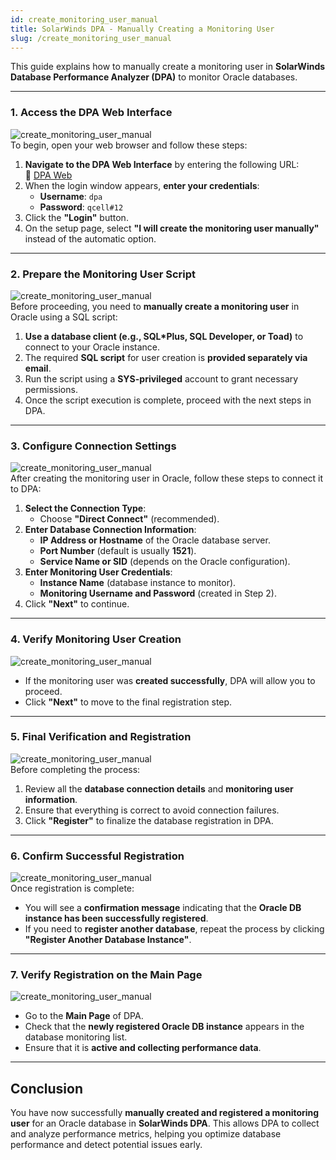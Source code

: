 ```yaml
---
id: create_monitoring_user_manual
title: SolarWinds DPA - Manually Creating a Monitoring User
slug: /create_monitoring_user_manual
---
```


This guide explains how to manually create a monitoring user in **SolarWinds Database Performance Analyzer (DPA)** to monitor Oracle databases.  

---

### **1. Access the DPA Web Interface**  
![create_monitoring_user_manual](\create_monitoring_user_manual\1.png)  
To begin, open your web browser and follow these steps:  

1. **Navigate to the DPA Web Interface** by entering the following URL:  
   🔗 [DPA Web](https://10.204.42.7:8443/iwc/ng/registerDbWizard?returnPage=main)  
2. When the login window appears, **enter your credentials**:  
   - **Username**: `dpa`  
   - **Password**: `qcell#12`  
3. Click the **"Login"** button.  
4. On the setup page, select **"I will create the monitoring user manually"** instead of the automatic option.  

---

### **2. Prepare the Monitoring User Script**  
![create_monitoring_user_manual](\create_monitoring_user_manual\2.png)  
Before proceeding, you need to **manually create a monitoring user** in Oracle using a SQL script:  

1. **Use a database client (e.g., SQL*Plus, SQL Developer, or Toad)** to connect to your Oracle instance.  
2. The required **SQL script** for user creation is **provided separately via email**.  
3. Run the script using a **SYS-privileged** account to grant necessary permissions.  
4. Once the script execution is complete, proceed with the next steps in DPA.  

---

### **3. Configure Connection Settings**  
![create_monitoring_user_manual](\create_monitoring_user_manual\3.png)  
After creating the monitoring user in Oracle, follow these steps to connect it to DPA:  

1. **Select the Connection Type**:  
   - Choose **"Direct Connect"** (recommended).  
2. **Enter Database Connection Information**:  
   - **IP Address or Hostname** of the Oracle database server.  
   - **Port Number** (default is usually **1521**).  
   - **Service Name or SID** (depends on the Oracle configuration).  
3. **Enter Monitoring User Credentials**:  
   - **Instance Name** (database instance to monitor).  
   - **Monitoring Username and Password** (created in Step 2).  
4. Click **"Next"** to continue.  

---

### **4. Verify Monitoring User Creation**  
![create_monitoring_user_manual](\create_monitoring_user_manual\4.png)  
- If the monitoring user was **created successfully**, DPA will allow you to proceed.  
- Click **"Next"** to move to the final registration step.  

---

### **5. Final Verification and Registration**  
![create_monitoring_user_manual](\create_monitoring_user_manual\5.png)  
Before completing the process:  

1. Review all the **database connection details** and **monitoring user information**.  
2. Ensure that everything is correct to avoid connection failures.  
3. Click **"Register"** to finalize the database registration in DPA.  

---

### **6. Confirm Successful Registration**  
![create_monitoring_user_manual](\create_monitoring_user_manual\6.png)  
Once registration is complete:  

- You will see a **confirmation message** indicating that the **Oracle DB instance has been successfully registered**.  
- If you need to **register another database**, repeat the process by clicking **"Register Another Database Instance"**.  

---

### **7. Verify Registration on the Main Page**  
![create_monitoring_user_manual](\create_monitoring_user_manual\7.png)  
- Go to the **Main Page** of DPA.  
- Check that the **newly registered Oracle DB instance** appears in the database monitoring list.  
- Ensure that it is **active and collecting performance data**.  

---

## **Conclusion**  
You have now successfully **manually created and registered a monitoring user** for an Oracle database in **SolarWinds DPA**. This allows DPA to collect and analyze performance metrics, helping you optimize database performance and detect potential issues early.
